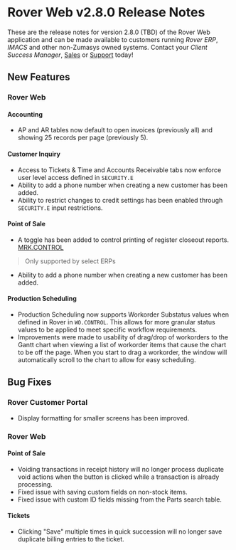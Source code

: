 # Rover Web v2.8.0 Release Notes

<badge text= "Version 2.8.0" vertical="middle" />

<PageHeader />

These are the release notes for version 2.8.0 (TBD) of the Rover Web application and can be made available to customers running _Rover ERP_, _IMACS_ and other non-Zumasys owned systems. Contact your _Client Success Manager_, [Sales](mailto:sales@zumasys.com?subject=Rover%20Web%20v2.8.0) or [Support](mailto:help@zumasys.com?subject=Rover%20Web%20v2.8.0) today!

## New Features

### Rover Web

#### Accounting

- AP and AR tables now default to open invoices (previously all) and showing 25 records per page (previously 5).

#### Customer Inquiry

- Access to Tickets & Time and Accounts Receivable tabs now enforce user level access defined in `SECURITY.E`
- Ability to add a phone number when creating a new customer has been added.
- Ability to restrict changes to credit settings has been enabled through `SECURITY.E` input restrictions.

#### Point of Sale

- A toggle has been added to control printing of register closeout reports.
 [MRK.CONTROL](../../../../rover\AP-OVERVIEW\AP-ENTRY\AP-E\AP-E-1\CURRENCY-CONTROL\SO-E\MRK-CONTROL\MRK-CONTROL-6\README.md#feature-toggles)
 > Only supported by select ERPs

- Ability to add a phone number when creating a new customer has been added.

#### Production Scheduling

- Production Scheduling now supports Workorder Substatus values when defined in Rover in `WO.CONTROL`.  This allows for more granular status values to be applied to meet specific workflow requirements.
- Improvements were made to usability of drag/drop of workorders to the Gantt chart when viewing a list of workorder items that cause the chart to be off the page.  When you start to drag a workorder, the window will automatically scroll to the chart to allow for easy scheduling.

## Bug Fixes

### Rover Customer Portal

- Display formatting for smaller screens has been improved.

### Rover Web

#### Point of Sale

- Voiding transactions in receipt history will no longer process duplicate void actions when the button is clicked while a transaction is already processing.
- Fixed issue with saving custom fields on non-stock items.
- Fixed issue with custom ID fields missing from the Parts search table.

#### Tickets
  
- Clicking "Save" multiple times in quick succession will no longer save duplicate billing entries to the ticket.
